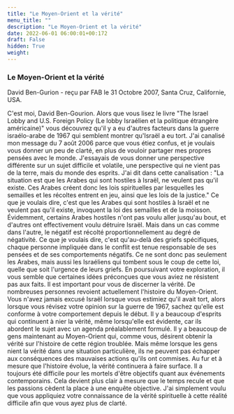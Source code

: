 ```yaml
---
title: "Le Moyen-Orient et la vérité"
menu_title: ""
description: "Le Moyen-Orient et la vérité"
date: 2022-06-01 06:00:01+00:172
draft: False
hidden: True
weight:
---
```

### Le Moyen-Orient et la vérité

David Ben-Gurion - reçu par FAB le 31 Octobre 2007, Santa Cruz, Californie, USA.

C'est moi, David Ben-Gourion.
Alors que vous lisez le livre "The Israel Lobby and U.S. Foreign Policy (Le lobby Israélien et la politique étrangère américaine)" vous découvrez qu'il y a eu d'autres facteurs dans la guerre israélo-arabe de 1967 qui semblent montrer qu'Israël a eu tort.
J'ai canalisé mon message du 7 août 2006 parce que vous étiez confus, et je voulais vous donner un peu de clarté, en plus de vouloir partager mes propres pensées avec le monde. J'essayais de vous donner une perspective différente sur un sujet difficile et volatile, une perspective qui ne vient pas de la terre, mais du monde des esprits.
J'ai dit dans cette canalisation : "La situation est que les Arabes qui sont hostiles à Israël, ne veulent pas qu'il existe. Ces Arabes créent donc les lois spirituelles par lesquelles les semailles et les récoltes entrent en jeu, ainsi que les lois de la justice."
Ce que je voulais dire, c'est que les Arabes qui sont hostiles à Israël et ne veulent pas qu'il existe, invoquent la loi des semailles et de la moisson. Évidemment, certains Arabes hostiles n'ont pas voulu aller jusqu'au bout, et d'autres ont effectivement voulu détruire Israël. Mais dans un cas comme dans l'autre, le négatif est récolté proportionnellement au degré de négativité.
Ce que je voulais dire, c'est qu'au-delà des griefs spécifiques, chaque personne impliquée dans le conflit est tenue responsable de ses pensées et de ses comportements négatifs. Ce ne sont donc pas seulement les Arabes, mais aussi les Israéliens qui tombent sous le coup de cette loi, quelle que soit l'urgence de leurs griefs.
En poursuivant votre exploration, il vous semble que certaines idées préconçues que vous aviez ne résistent pas aux faits.
Il est important pour vous de discerner la vérité. De nombreuses personnes revoient actuellement l'histoire du Moyen-Orient. Vous n'avez jamais excusé Israël lorsque vous estimiez qu'il avait tort, alors lorsque vous révisez votre opinion sur la guerre de 1967, sachez qu'elle est conforme à votre comportement depuis le début.
Il y a beaucoup d'esprits qui continuent à nier la vérité, même lorsqu'elle est évidente, car ils abordent le sujet avec un agenda préalablement formulé.
Il y a beaucoup de gens maintenant au Moyen-Orient qui, comme vous, désirent obtenir la vérité sur l'histoire de cette région troublée. Mais même lorsque les gens nient la vérité dans une situation particulière, ils ne peuvent pas échapper aux conséquences des mauvaises actions qu'ils ont commises.
Au fur et à mesure que l'histoire évolue, la vérité continuera à faire surface. Il a toujours été difficile pour les mortels d'être objectifs quant aux événements contemporains. Cela devient plus clair à mesure que le temps recule et que les passions cèdent la place à une enquête objective. J'ai simplement voulu que vous appliquiez votre connaissance de la vérité spirituelle à cette réalité difficile afin que vous ayez plus de clarté.